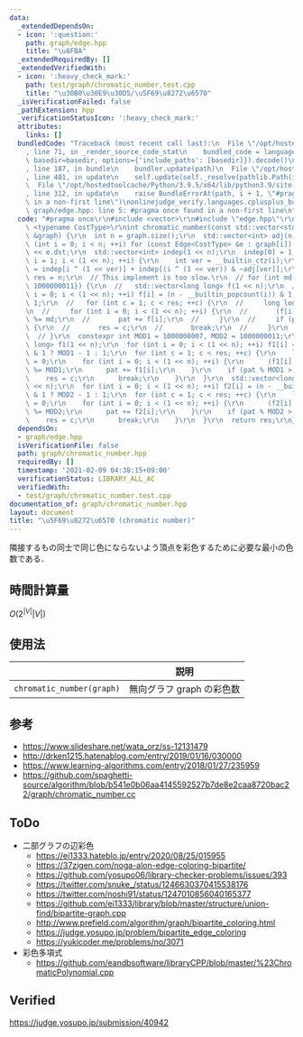 ```yaml
---
data:
  _extendedDependsOn:
  - icon: ':question:'
    path: graph/edge.hpp
    title: "\u8FBA"
  _extendedRequiredBy: []
  _extendedVerifiedWith:
  - icon: ':heavy_check_mark:'
    path: test/graph/chromatic_number.test.cpp
    title: "\u30B0\u30E9\u30D5/\u5F69\u8272\u6570"
  _isVerificationFailed: false
  _pathExtension: hpp
  _verificationStatusIcon: ':heavy_check_mark:'
  attributes:
    links: []
  bundledCode: "Traceback (most recent call last):\n  File \"/opt/hostedtoolcache/Python/3.9.5/x64/lib/python3.9/site-packages/onlinejudge_verify/documentation/build.py\"\
    , line 71, in _render_source_code_stat\n    bundled_code = language.bundle(stat.path,\
    \ basedir=basedir, options={'include_paths': [basedir]}).decode()\n  File \"/opt/hostedtoolcache/Python/3.9.5/x64/lib/python3.9/site-packages/onlinejudge_verify/languages/cplusplus.py\"\
    , line 187, in bundle\n    bundler.update(path)\n  File \"/opt/hostedtoolcache/Python/3.9.5/x64/lib/python3.9/site-packages/onlinejudge_verify/languages/cplusplus_bundle.py\"\
    , line 401, in update\n    self.update(self._resolve(pathlib.Path(included), included_from=path))\n\
    \  File \"/opt/hostedtoolcache/Python/3.9.5/x64/lib/python3.9/site-packages/onlinejudge_verify/languages/cplusplus_bundle.py\"\
    , line 312, in update\n    raise BundleErrorAt(path, i + 1, \"#pragma once found\
    \ in a non-first line\")\nonlinejudge_verify.languages.cplusplus_bundle.BundleErrorAt:\
    \ graph/edge.hpp: line 5: #pragma once found in a non-first line\n"
  code: "#pragma once\r\n#include <vector>\r\n#include \"edge.hpp\"\r\n\r\ntemplate\
    \ <typename CostType>\r\nint chromatic_number(const std::vector<std::vector<Edge<CostType>>>\
    \ &graph) {\r\n  int n = graph.size();\r\n  std::vector<int> adj(n, 0);\r\n  for\
    \ (int i = 0; i < n; ++i) for (const Edge<CostType> &e : graph[i]) adj[i] |= 1\
    \ << e.dst;\r\n  std::vector<int> indep(1 << n);\r\n  indep[0] = 1;\r\n  for (int\
    \ i = 1; i < (1 << n); ++i) {\r\n    int ver = __builtin_ctz(i);\r\n    indep[i]\
    \ = indep[i ^ (1 << ver)] + indep[(i ^ (1 << ver)) & ~adj[ver]];\r\n  }\r\n  int\
    \ res = n;\r\n  // This implement is too slow.\r\n  // for (int md : vector<int>{1000000007,\
    \ 1000000011}) {\r\n  //   std::vector<long long> f(1 << n);\r\n  //   for (int\
    \ i = 0; i < (1 << n); ++i) f[i] = (n - __builtin_popcount(i)) & 1 ? md - 1 :\
    \ 1;\r\n  //   for (int c = 1; c < res; ++c) {\r\n  //     long long pat = 0;\r\
    \n  //     for (int i = 0; i < (1 << n); ++i) {\r\n  //       (f[i] *= indep[i])\
    \ %= md;\r\n  //       pat += f[i];\r\n  //     }\r\n  //     if (pat % md > 0)\
    \ {\r\n  //       res = c;\r\n  //       break;\r\n  //     }\r\n  //   }\r\n\
    \  // }\r\n  constexpr int MOD1 = 1000000007, MOD2 = 1000000011;\r\n  std::vector<long\
    \ long> f1(1 << n);\r\n  for (int i = 0; i < (1 << n); ++i) f1[i] = (n - __builtin_popcount(i))\
    \ & 1 ? MOD1 - 1 : 1;\r\n  for (int c = 1; c < res; ++c) {\r\n    long long pat\
    \ = 0;\r\n    for (int i = 0; i < (1 << n); ++i) {\r\n      (f1[i] *= indep[i])\
    \ %= MOD1;\r\n      pat += f1[i];\r\n    }\r\n    if (pat % MOD1 > 0) {\r\n  \
    \    res = c;\r\n      break;\r\n    }\r\n  }\r\n  std::vector<long long> f2(1\
    \ << n);\r\n  for (int i = 0; i < (1 << n); ++i) f2[i] = (n - __builtin_popcount(i))\
    \ & 1 ? MOD2 - 1 : 1;\r\n  for (int c = 1; c < res; ++c) {\r\n    long long pat\
    \ = 0;\r\n    for (int i = 0; i < (1 << n); ++i) {\r\n      (f2[i] *= indep[i])\
    \ %= MOD2;\r\n      pat += f2[i];\r\n    }\r\n    if (pat % MOD2 > 0) {\r\n  \
    \    res = c;\r\n      break;\r\n    }\r\n  }\r\n  return res;\r\n}\r\n"
  dependsOn:
  - graph/edge.hpp
  isVerificationFile: false
  path: graph/chromatic_number.hpp
  requiredBy: []
  timestamp: '2021-02-09 04:38:15+09:00'
  verificationStatus: LIBRARY_ALL_AC
  verifiedWith:
  - test/graph/chromatic_number.test.cpp
documentation_of: graph/chromatic_number.hpp
layout: document
title: "\u5F69\u8272\u6570 (chromatic number)"
---
```


隣接するもの同士で同じ色にならないよう頂点を彩色するために必要な最小の色数である．


## 時間計算量

$O(2^{\lvert V \rvert} \lvert V \rvert)$


## 使用法

||説明|
|:--:|:--:|
|`chromatic_number(graph)`|無向グラフ $\mathrm{graph}$ の彩色数|


## 参考

- https://www.slideshare.net/wata_orz/ss-12131479
- http://drken1215.hatenablog.com/entry/2019/01/16/030000
- https://www.learning-algorithms.com/entry/2018/01/27/235959
- https://github.com/spaghetti-source/algorithm/blob/b541e0b06aa4145592527b7de8e2caa8720bac22/graph/chromatic_number.cc


## ToDo

- 二部グラフの辺彩色
  - https://ei1333.hateblo.jp/entry/2020/08/25/015955
  - https://37zigen.com/noga-alon-edge-coloring-bipartite/
  - https://github.com/yosupo06/library-checker-problems/issues/393
  - https://twitter.com/snuke_/status/1246630370415538176
  - https://twitter.com/noshi91/status/1247010856040165377
  - https://github.com/ei1333/library/blob/master/structure/union-find/bipartite-graph.cpp
  - http://www.prefield.com/algorithm/graph/bipartite_coloring.html
  - https://judge.yosupo.jp/problem/bipartite_edge_coloring
  - https://yukicoder.me/problems/no/3071
- 彩色多項式
  - https://github.com/eandbsoftware/libraryCPP/blob/master/%23ChromaticPolynomial.cpp


## Verified

https://judge.yosupo.jp/submission/40942
